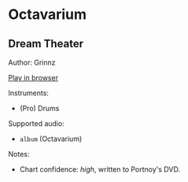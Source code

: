 # Octavarium

## Dream Theater

Author: Grinnz

[Play in browser](http://pages.cs.wisc.edu/~tolly/customs/dream-theater/octavarium)

Instruments:

  * (Pro) Drums

Supported audio:

  * `album` (Octavarium)

Notes:

  * Chart confidence: *high*, written to Portnoy's DVD.


